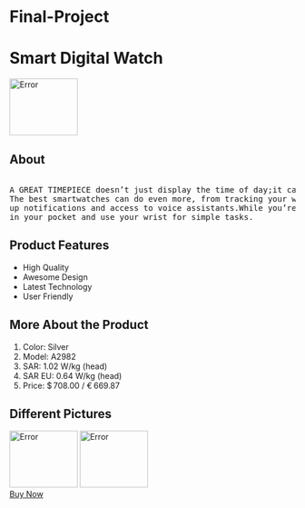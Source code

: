 # Final-Project
<!DOCTYPE html>
<html lang="en">
<head>
	<title> Smart watch</title>
</head>
<body>
<h1> Smart Digital Watch </h1>
<img src="https://shrturl.app/WZ9k-i"  alt="Error" style="width:120px;height:100px;">
<h2> About </h2>
<pre> 
A GREAT TIMEPIECE doesn’t just display the time of day;it can elevate your outfit and make you feel good.
The best smartwatches can do even more, from tracking your workouts and measuring your heart rate to serving
up notifications and access to voice assistants.While you’re wearing a connected watch, you can leave your phone
in your pocket and use your wrist for simple tasks.
</pre>
<h2> Product Features</h2>
<ul>
	<li>High Quality</li>
	<li>Awesome Design</li>
	<li>Latest Technology</li>
	<li>User Friendly</li>
</ul>
<h2> More About the Product</h2>
<ol>
	<li>Color: Silver</li> 
	<li>Model:	A2982</li>
	<li>SAR:	1.02 W/kg (head)</li>    
	<li>SAR EU:	0.64 W/kg (head)</li>    
	<li>Price:	$ 708.00 / € 669.87</li>
</ol>
<h2>Different Pictures </h2>
<img src="http://ttu.cc/dnEcBZxO" alt="Error" style="width:120px;height:100px;">
<img src="http://ttu.cc/F8iHpGZY" alt="Error" style="width:120px;height:100px;">
<br>
<a href="http://ttu.cc/orRb6U36" target="_blank">Buy Now </a>
</body>
</html>
